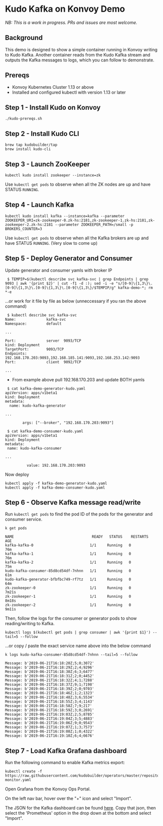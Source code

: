 # Kudo Kafka on Konvoy Demo

_NB: This is a work in progress. PRs and issues are most welcome._

## Background

This demo is designed to show a simple container running in Konvoy writing to Kudo Kafka. Another container reads from the Kudo Kafka stream and outputs the Kafka messages to logs, which you can follow to demonstrate.


## Prereqs 

- Konvoy Kubernetes Cluster 1.13 or above
- Installed and configured kubectl with version 1.13 or later


## Step 1 - Install Kudo on Konvoy

```
./kudo-prereqs.sh
```

## Step 2 - Install Kudo CLI

```
brew tap kudobuilder/tap
brew install kudo-cli
```

## Step 3 - Launch ZooKeeper

```
kubectl kudo install zookeeper --instance=zk
```

Use `kubectl get pods` to observe when all the ZK nodes are up and have STATUS `RUNNING`.


## Step 4 - Launch Kafka 

```
kubectl kudo install kafka --instance=kafka --parameter ZOOKEEPER_URI=zk-zookeeper-0.zk-hs:2181,zk-zookeeper-1.zk-hs:2181,zk-zookeeper-2.zk-hs:2181 --parameter ZOOKEEPER_PATH=/small -p BROKERS_COUNTER=3
```

Use `kubectl get pods` to observe when all the Kafka brokers are up and have STATUS `RUNNING`.  (Very slow to come up)


## Step 5 - Deploy Generator and Consumer

Update generator and consumer yamls with broker IP
```
 $ TEMPIP=$(kubectl describe svc kafka-svc | grep Endpoints | grep 9093 | awk '{print $2}' | cut -f1 -d :); sed -i -e "s/[0-9]\{1,3\}\.[0-9]\{1,3\}\.[0-9]\{1,3\}\.[0-9]\{1,3\}/$TEMPIP/g" kafka-demo-*; rm *-e
```
...or work for it file by file as below (unneccessary if you ran the above command)
```
 $ kubectl describe svc kafka-svc
Name:              kafka-svc
Namespace:         default

...

Port:              server  9093/TCP
kind: Deployment
TargetPort:        9093/TCP
Endpoints:         192.168.170.203:9093,192.168.185.141:9093,192.168.253.142:9093
Port:              client  9092/TCP

...
```
- From example above pull 192.168.170.203 and update BOTH yamls
```
 $ cat kafka-demo-generator-kudo.yaml
apiVersion: apps/v1beta1
kind: Deployment
metadata:
  name: kudo-kafka-generator
  
...

        args: ["--broker", "192.168.170.203:9093"]
        
 $ cat kafka-demo-consumer-kudo.yaml
apiVersion: apps/v1beta1
kind: Deployment
metadata:
 name: kudo-kafka-consumer

...

          value: 192.168.170.203:9093
```

Now deploy
```
kubectl apply -f kafka-demo-generator-kudo.yaml
kubectl apply -f kafka-demo-consumer-kudo.yaml
```

## Step 6 - Observe Kafka message read/write


Run `kubectl get pods` to find the pod ID of the pods for the generator and consumer service.

```
k get pods

NAME                                    READY   STATUS    RESTARTS   AGE
kafka-kafka-0                          1/1     Running   0          76m
kafka-kafka-1                          1/1     Running   0          76m
kafka-kafka-2                          1/1     Running   0          75m
kudo-kafka-consumer-85d8cd54df-7nhnn   1/1     Running   0          61m
kudo-kafka-generator-bfbfbc749-rf7tz   1/1     Running   0          64m
zk-zookeeper-0                         1/1     Running   0          7m21s
zk-zookeeper-1                         1/1     Running   0          8m18s
zk-zookeeper-2                         1/1     Running   0          9m11s
```

Then, follow the logs for the consumer or generator pods to show reading/writing to Kafka.
```
kubectl logs $(kubectl get pods | grep consumer | awk '{print $1}') --tail=5 --follow
```
...or copy / paste the exact service name above into the below command
```
k logs kudo-kafka-consumer-85d8cd54df-7nhnn --tail=5 --follow

Message: b'2019-06-21T16:18:20Z;5;0;3072'
Message: b'2019-06-21T16:18:29Z;2;4;9296'
Message: b'2019-06-21T16:18:30Z;6;3;6477'
Message: b'2019-06-21T16:18:31Z;2;0;4452'
Message: b'2019-06-21T16:18:32Z;4;1;7288'
Message: b'2019-06-21T16:18:37Z;9;1;7198'
Message: b'2019-06-21T16:18:39Z;2;0;9703'
Message: b'2019-06-21T16:18:46Z;1;2;1323'
Message: b'2019-06-21T16:18:48Z;3;6;5534'
Message: b'2019-06-21T16:18:55Z;3;4;1143'
Message: b'2019-06-21T16:18:58Z;7;9;217'
Message: b'2019-06-21T16:18:59Z;3;0;2691'
Message: b'2019-06-21T16:19:03Z;2;5;8785'
Message: b'2019-06-21T16:19:04Z;3;5;4883'
Message: b'2019-06-21T16:19:06Z;9;0;9543'
Message: b'2019-06-21T16:19:07Z;1;3;7573'
Message: b'2019-06-21T16:19:08Z;1;0;4322'
Message: b'2019-06-21T16:19:10Z;6;4;6676'
```

## Step 7 - Load Kafka Grafana dashboard

Run the following command to enable Kafka metrics export:

```
kubectl create -f https://raw.githubusercontent.com/kudobuilder/operators/master/repository/kafka/docs/v0.2/resources/service-monitor.yaml
```

Open Grafana from the Konvoy Ops Portal.

On the left nav bar, hover over the "+" icon and select "Import". 

The JSON for the Kafka dashboard can be found [here](https://raw.githubusercontent.com/kudobuilder/operators/master/repository/kafka/docs/v0.2/resources/grafana-dashboard.json).
Copy that json, then select the 'Prometheus' option in the drop down at the bottom and select "Import".
